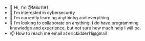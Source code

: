 - 👋 Hi, I’m @Milo1191
- 👀 I’m interested in cybersecurity
- 🌱 I’m currently learning anythinhg and everything
- 💞️ I’m looking to collaborate on anything. I do have programming knowledge and experience, but not sure how much help I will be. 
- 📫 How to reach me email at erickidder11@gmail

<!---
Milo1191/Milo1191 is a ✨ special ✨ repository because its `README.md` (this file) appears on your GitHub profile.
You can click the Preview link to take a look at your changes.
--->

